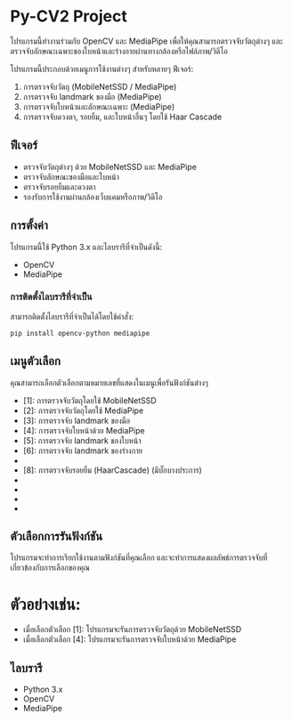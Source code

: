 # Py-CV2 Project

โปรแกรมนี้ทำงานร่วมกับ OpenCV และ MediaPipe เพื่อให้คุณสามารถตรวจจับวัตถุต่างๆ และตรวจจับลักษณะเฉพาะของใบหน้าและร่างกายผ่านทางกล้องหรือไฟล์ภาพ/วิดีโอ

โปรแกรมนี้ประกอบด้วยเมนูการใช้งานต่างๆ สำหรับหลายๆ ฟีเจอร์:

1. การตรวจจับวัตถุ (MobileNetSSD / MediaPipe)
2. การตรวจจับ landmark ของมือ (MediaPipe)
3. การตรวจจับใบหน้าและลักษณะเฉพาะ (MediaPipe)
4. การตรวจจับดวงตา, รอยยิ้ม, และใบหน้าอื่นๆ โดยใช้ Haar Cascade

## ฟีเจอร์
- ตรวจจับวัตถุต่างๆ ด้วย MobileNetSSD และ MediaPipe
- ตรวจจับลักษณะของมือและใบหน้า
- ตรวจจับรอยยิ้มและดวงตา
- รองรับการใช้งานผ่านกล้องเว็บแคมหรือภาพ/วิดีโอ

## การตั้งค่า
โปรแกรมนี้ใช้ Python 3.x และไลบรารีที่จำเป็นดังนี้:
- OpenCV
- MediaPipe

### การติดตั้งไลบรารีที่จำเป็น
สามารถติดตั้งไลบรารีที่จำเป็นได้โดยใช้คำสั่ง:

```bash
pip install opencv-python mediapipe
```

## เมนูตัวเลือก
คุณสามารถเลือกตัวเลือกตามหมายเลขที่แสดงในเมนูเพื่อรันฟังก์ชันต่างๆ
- [1]: การตรวจจับวัตถุโดยใช้ MobileNetSSD
- [2]: การตรวจจับวัตถุโดยใช้ MediaPipe
- [3]: การตรวจจับ landmark ของมือ
- [4]: การตรวจจับใบหน้าด้วย MediaPipe
- [5]: การตรวจจับ landmark ของใบหน้า
- [6]: การตรวจจับ landmark ของร่างกาย
- [7]: การตรวจจับดวงตา (HaarCascade)
- [8]: การตรวจจับรอยยิ้ม (HaarCascade) (มีบั๊กบางประการ)
- [9]: การตรวจจับใบหน้าของแมว (HaarCascade)
- [10]: การตรวจจับใบหน้า (HaarCascade)
- [11]: การตรวจจับร่างกายทั้งหมด (HaarCascade)
- [12]: ออกจากโปรแกรม

## ตัวเลือกการรันฟังก์ชัน
โปรแกรมจะทำการเรียกใช้งานตามฟังก์ชันที่คุณเลือก และจะทำการแสดงผลลัพธ์การตรวจจับที่เกี่ยวข้องกับการเลือกของคุณ

# ตัวอย่างเช่น:
- เมื่อเลือกตัวเลือก [1]: โปรแกรมจะรันการตรวจจับวัตถุด้วย MobileNetSSD
- เมื่อเลือกตัวเลือก [4]: โปรแกรมจะรันการตรวจจับใบหน้าด้วย MediaPipe

## ไลบรารี
- Python 3.x
- OpenCV
- MediaPipe
